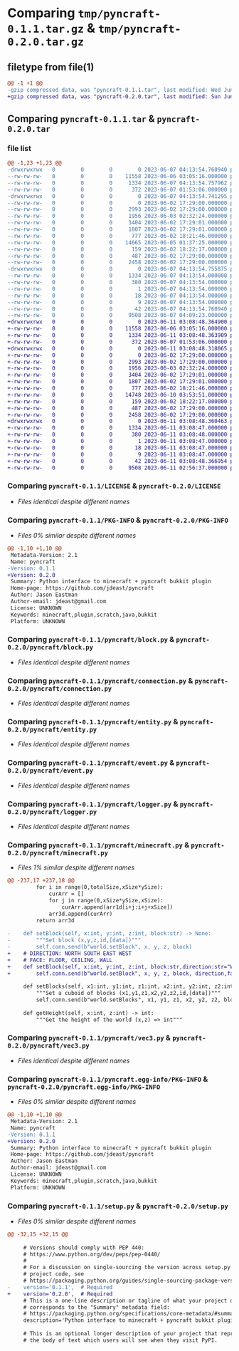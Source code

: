 # Comparing `tmp/pyncraft-0.1.1.tar.gz` & `tmp/pyncraft-0.2.0.tar.gz`

## filetype from file(1)

```diff
@@ -1 +1 @@
-gzip compressed data, was "pyncraft-0.1.1.tar", last modified: Wed Jun  7 04:13:54 2023, max compression
+gzip compressed data, was "pyncraft-0.2.0.tar", last modified: Sun Jun 11 03:08:48 2023, max compression
```

## Comparing `pyncraft-0.1.1.tar` & `pyncraft-0.2.0.tar`

### file list

```diff
@@ -1,23 +1,23 @@
-drwxrwxrwx   0        0        0        0 2023-06-07 04:13:54.760940 pyncraft-0.1.1/
--rw-rw-rw-   0        0        0    11558 2023-06-06 03:05:16.000000 pyncraft-0.1.1/LICENSE
--rw-rw-rw-   0        0        0     1334 2023-06-07 04:13:54.757962 pyncraft-0.1.1/PKG-INFO
--rw-rw-rw-   0        0        0      372 2023-06-07 01:53:06.000000 pyncraft-0.1.1/README.md
-drwxrwxrwx   0        0        0        0 2023-06-07 04:13:54.741295 pyncraft-0.1.1/pyncraft/
--rw-rw-rw-   0        0        0        0 2023-06-02 17:29:00.000000 pyncraft-0.1.1/pyncraft/__init__.py
--rw-rw-rw-   0        0        0     2993 2023-06-02 17:29:00.000000 pyncraft-0.1.1/pyncraft/block.py
--rw-rw-rw-   0        0        0     1956 2023-06-03 02:32:24.000000 pyncraft-0.1.1/pyncraft/connection.py
--rw-rw-rw-   0        0        0     3404 2023-06-02 17:29:01.000000 pyncraft-0.1.1/pyncraft/entity.py
--rw-rw-rw-   0        0        0     1807 2023-06-02 17:29:01.000000 pyncraft-0.1.1/pyncraft/event.py
--rw-rw-rw-   0        0        0      777 2023-06-02 18:21:46.000000 pyncraft-0.1.1/pyncraft/logger.py
--rw-rw-rw-   0        0        0    14665 2023-06-05 01:37:25.000000 pyncraft-0.1.1/pyncraft/minecraft.py
--rw-rw-rw-   0        0        0      159 2023-06-02 18:22:17.000000 pyncraft-0.1.1/pyncraft/settings.py
--rw-rw-rw-   0        0        0      487 2023-06-02 17:29:00.000000 pyncraft-0.1.1/pyncraft/util.py
--rw-rw-rw-   0        0        0     2458 2023-06-02 17:29:00.000000 pyncraft-0.1.1/pyncraft/vec3.py
-drwxrwxrwx   0        0        0        0 2023-06-07 04:13:54.755875 pyncraft-0.1.1/pyncraft.egg-info/
--rw-rw-rw-   0        0        0     1334 2023-06-07 04:13:54.000000 pyncraft-0.1.1/pyncraft.egg-info/PKG-INFO
--rw-rw-rw-   0        0        0      380 2023-06-07 04:13:54.000000 pyncraft-0.1.1/pyncraft.egg-info/SOURCES.txt
--rw-rw-rw-   0        0        0        1 2023-06-07 04:13:54.000000 pyncraft-0.1.1/pyncraft.egg-info/dependency_links.txt
--rw-rw-rw-   0        0        0       18 2023-06-07 04:13:54.000000 pyncraft-0.1.1/pyncraft.egg-info/requires.txt
--rw-rw-rw-   0        0        0        9 2023-06-07 04:13:54.000000 pyncraft-0.1.1/pyncraft.egg-info/top_level.txt
--rw-rw-rw-   0        0        0       42 2023-06-07 04:13:54.760940 pyncraft-0.1.1/setup.cfg
--rw-rw-rw-   0        0        0     9508 2023-06-07 04:09:23.000000 pyncraft-0.1.1/setup.py
+drwxrwxrwx   0        0        0        0 2023-06-11 03:08:48.364900 pyncraft-0.2.0/
+-rw-rw-rw-   0        0        0    11558 2023-06-06 03:05:16.000000 pyncraft-0.2.0/LICENSE
+-rw-rw-rw-   0        0        0     1334 2023-06-11 03:08:48.363909 pyncraft-0.2.0/PKG-INFO
+-rw-rw-rw-   0        0        0      372 2023-06-07 01:53:06.000000 pyncraft-0.2.0/README.md
+drwxrwxrwx   0        0        0        0 2023-06-11 03:08:48.318065 pyncraft-0.2.0/pyncraft/
+-rw-rw-rw-   0        0        0        0 2023-06-02 17:29:00.000000 pyncraft-0.2.0/pyncraft/__init__.py
+-rw-rw-rw-   0        0        0     2993 2023-06-02 17:29:00.000000 pyncraft-0.2.0/pyncraft/block.py
+-rw-rw-rw-   0        0        0     1956 2023-06-03 02:32:24.000000 pyncraft-0.2.0/pyncraft/connection.py
+-rw-rw-rw-   0        0        0     3404 2023-06-02 17:29:01.000000 pyncraft-0.2.0/pyncraft/entity.py
+-rw-rw-rw-   0        0        0     1807 2023-06-02 17:29:01.000000 pyncraft-0.2.0/pyncraft/event.py
+-rw-rw-rw-   0        0        0      777 2023-06-02 18:21:46.000000 pyncraft-0.2.0/pyncraft/logger.py
+-rw-rw-rw-   0        0        0    14748 2023-06-10 03:53:51.000000 pyncraft-0.2.0/pyncraft/minecraft.py
+-rw-rw-rw-   0        0        0      159 2023-06-02 18:22:17.000000 pyncraft-0.2.0/pyncraft/settings.py
+-rw-rw-rw-   0        0        0      487 2023-06-02 17:29:00.000000 pyncraft-0.2.0/pyncraft/util.py
+-rw-rw-rw-   0        0        0     2458 2023-06-02 17:29:00.000000 pyncraft-0.2.0/pyncraft/vec3.py
+drwxrwxrwx   0        0        0        0 2023-06-11 03:08:48.360463 pyncraft-0.2.0/pyncraft.egg-info/
+-rw-rw-rw-   0        0        0     1334 2023-06-11 03:08:47.000000 pyncraft-0.2.0/pyncraft.egg-info/PKG-INFO
+-rw-rw-rw-   0        0        0      380 2023-06-11 03:08:48.000000 pyncraft-0.2.0/pyncraft.egg-info/SOURCES.txt
+-rw-rw-rw-   0        0        0        1 2023-06-11 03:08:47.000000 pyncraft-0.2.0/pyncraft.egg-info/dependency_links.txt
+-rw-rw-rw-   0        0        0       18 2023-06-11 03:08:47.000000 pyncraft-0.2.0/pyncraft.egg-info/requires.txt
+-rw-rw-rw-   0        0        0        9 2023-06-11 03:08:47.000000 pyncraft-0.2.0/pyncraft.egg-info/top_level.txt
+-rw-rw-rw-   0        0        0       42 2023-06-11 03:08:48.366954 pyncraft-0.2.0/setup.cfg
+-rw-rw-rw-   0        0        0     9508 2023-06-11 02:56:37.000000 pyncraft-0.2.0/setup.py
```

### Comparing `pyncraft-0.1.1/LICENSE` & `pyncraft-0.2.0/LICENSE`

 * *Files identical despite different names*

### Comparing `pyncraft-0.1.1/PKG-INFO` & `pyncraft-0.2.0/PKG-INFO`

 * *Files 0% similar despite different names*

```diff
@@ -1,10 +1,10 @@
 Metadata-Version: 2.1
 Name: pyncraft
-Version: 0.1.1
+Version: 0.2.0
 Summary: Python interface to minecraft + pyncraft bukkit plugin
 Home-page: https://github.com/jdeast/pyncraft
 Author: Jason Eastman
 Author-email: jdeast@gmail.com
 License: UNKNOWN
 Keywords: minecraft,plugin,scratch,java,bukkit
 Platform: UNKNOWN
```

### Comparing `pyncraft-0.1.1/pyncraft/block.py` & `pyncraft-0.2.0/pyncraft/block.py`

 * *Files identical despite different names*

### Comparing `pyncraft-0.1.1/pyncraft/connection.py` & `pyncraft-0.2.0/pyncraft/connection.py`

 * *Files identical despite different names*

### Comparing `pyncraft-0.1.1/pyncraft/entity.py` & `pyncraft-0.2.0/pyncraft/entity.py`

 * *Files identical despite different names*

### Comparing `pyncraft-0.1.1/pyncraft/event.py` & `pyncraft-0.2.0/pyncraft/event.py`

 * *Files identical despite different names*

### Comparing `pyncraft-0.1.1/pyncraft/logger.py` & `pyncraft-0.2.0/pyncraft/logger.py`

 * *Files identical despite different names*

### Comparing `pyncraft-0.1.1/pyncraft/minecraft.py` & `pyncraft-0.2.0/pyncraft/minecraft.py`

 * *Files 1% similar despite different names*

```diff
@@ -237,17 +237,18 @@
         for i in range(0,totalSize,xSize*ySize):
             curArr = []
             for j in range(0,xSize*ySize,xSize):
                 curArr.append(arr1d[i+j:i+j+xSize])
             arr3d.append(curArr)
         return arr3d
 
-    def setBlock(self, x:int, y:int, z:int, block:str) -> None:
-        """Set block (x,y,z,id,[data])"""
-        self.conn.send(b"world.setBlock", x, y, z, block)
+    # DIRECTION: NORTH SOUTH EAST WEST
+    # FACE: FLOOR, CEILING, WALL
+    def setBlock(self, x:int, y:int, z:int, block:str,direction:str="WEST",face:str="WALL") -> None:
+        self.conn.send(b"world.setBlock", x, y, z, block, direction,face)
 
     def setBlocks(self, x1:int, y1:int, z1:int, x2:int, y2:int, z2:int, block) -> None: 
         """Set a cuboid of blocks (x1,y1,z1,x2,y2,z2,id,[data])"""
         self.conn.send(b"world.setBlocks", x1, y1, z1, x2, y2, z2, block)
 
     def getHeight(self, x:int, z:int) -> int:
         """Get the height of the world (x,z) => int"""
```

### Comparing `pyncraft-0.1.1/pyncraft/vec3.py` & `pyncraft-0.2.0/pyncraft/vec3.py`

 * *Files identical despite different names*

### Comparing `pyncraft-0.1.1/pyncraft.egg-info/PKG-INFO` & `pyncraft-0.2.0/pyncraft.egg-info/PKG-INFO`

 * *Files 0% similar despite different names*

```diff
@@ -1,10 +1,10 @@
 Metadata-Version: 2.1
 Name: pyncraft
-Version: 0.1.1
+Version: 0.2.0
 Summary: Python interface to minecraft + pyncraft bukkit plugin
 Home-page: https://github.com/jdeast/pyncraft
 Author: Jason Eastman
 Author-email: jdeast@gmail.com
 License: UNKNOWN
 Keywords: minecraft,plugin,scratch,java,bukkit
 Platform: UNKNOWN
```

### Comparing `pyncraft-0.1.1/setup.py` & `pyncraft-0.2.0/setup.py`

 * *Files 0% similar despite different names*

```diff
@@ -32,15 +32,15 @@
 
     # Versions should comply with PEP 440:
     # https://www.python.org/dev/peps/pep-0440/
     #
     # For a discussion on single-sourcing the version across setup.py and the
     # project code, see
     # https://packaging.python.org/guides/single-sourcing-package-version/
-    version='0.1.1',  # Required
+    version='0.2.0',  # Required
     # This is a one-line description or tagline of what your project does. This
     # corresponds to the "Summary" metadata field:
     # https://packaging.python.org/specifications/core-metadata/#summary
     description='Python interface to minecraft + pyncraft bukkit plugin',  # Optional
 
     # This is an optional longer description of your project that represents
     # the body of text which users will see when they visit PyPI.
```

